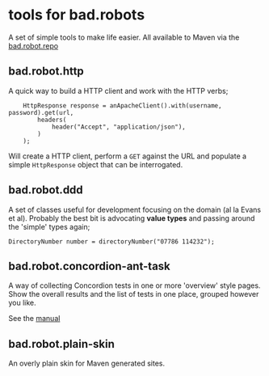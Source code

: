 # tools for bad.robots

A set of simple tools to make life easier. All available to Maven via the [bad.robot.repo](/maven)
 
## bad.robot.http

A quick way to build a HTTP client and work with the HTTP verbs;

        HttpResponse response = anApacheClient().with(username, password).get(url,
            headers(
                header("Accept", "application/json"),
            )
        );

Will create a HTTP client, perform a `GET` against the URL and populate a simple `HttpResponse` object that can be interrogated.

## bad.robot.ddd

A set of classes useful for development focusing on the domain (al la Evans et al). Probably the best bit is advocating **value types** and passing around the 'simple' types again;

    DirectoryNumber number = directoryNumber("07786 114232");

## bad.robot.concordion-ant-task

A way of collecting Concordion tests in one or more 'overview' style pages. Show the overall results and the list of tests in one place, grouped however you like.

See the [manual](http://badrobot.googlecode.com/svn/trunk/bad.robot/concordion-ant-task/manual/Overview.html)

## bad.robot.plain-skin

An overly plain skin for Maven generated sites.